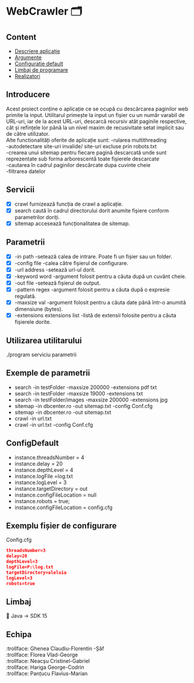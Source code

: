 # WebCrawler :card_index_dividers:

## Content
- [Descriere aplicație](#Introducere)
- [Argumente](#Parametrii)
- [Configuratie default](#ConfigDefault)
- [Limbaj de programare](#Limbaj)
- [Realizatori](#Echipa)



## Introducere
Acest proiect conține o aplicație ce se ocupă cu descărcarea paginilor web primite la input. Utilitarul primește la input un fișier cu un număr varabil de URL-uri, iar de la acest URL-uri, descarcă recursiv atât paginile respective, cât și refințele lor până la un nivel maxim de recusivitate setat implicit sau de către utilizator.
<br />
Alte functionalități oferite de aplicație sunt:
-rularea multithreading
<br />
-autodetectare site-uri invalide/ site-uri excluse prin robots.txt
<br />
-crearea unui sitemap pentru fiecare pagină descarcată unde sunt reprezentate sub forma arborescentă toate fișierele descarcate
<br />
-cautarea în cadrul paginilor descărcate dupa cuvinte cheie
<br />
-filtrarea datelor
<br />

## Servicii
- [x] crawl furnizează funcția de crawl a aplicație.
- [x] search caută în cadrul directorului dorit anumite fișiere conform  parametrilor doriți.
- [x] sitemap accesează funcționalitatea de sitemap.

## Parametrii
- [x] -in path -setează calea de intrare. Poate fi un fișier sau un folder.
- [x] -config file -calea către fișierul de configurare.
- [x] -url address -setează url-ul dorit.
- [x] -keyword word -argument folosit pentru a căuta după un cuvânt cheie.
- [x] -out file -setează fișierul de output.
- [x] -pattern regex -argument folosit pentru a căuta după o expresie regulată.
- [x] -maxsize val -argument folosit pentru a căuta date până într-o anumită dimensiune (bytes).
- [x] -extensions extensions list -listă de extensii folosite pentru a căuta fișierele dorite.

## Utilizarea utilitarului
./program serviciu parametrii

## Exemple de parametrii
- search -in testFolder -maxsize 200000 -extensions pdf txt
- search -in testFolder -maxsize 19000 -extensions txt
- search -in testFolder/images -maxsize 200000 -extensions jpg
- sitemap -in dbcenter.ro -out sitemap.txt -config Conf.cfg
- sitemap -in dbcenter.ro -out sitemap.txt
- crawl -in url.txt
- crawl -in url.txt -config Conf.cfg

## ConfigDefault
- instance.threadsNumber = 4
- instance.delay = 20
- instance.depthLevel = 4
- instance.logFile =log.txt
- instance.logLevel = 3
- instance.targetDirectory = out
- instance.configFileLocation = null
- instance.robots = true;
- instance.configFileLocation = config.cfg

## Exemplu fișier de configurare

Config.cfg

```json
threadsNumber=3
delay=20
depthLevel=3
logFile=P:\log.txt
targetDirectory=aleluia
logLevel=3
robots=true
```

## Limbaj
:memo: Java -> SDK 15

## Echipa

:trollface: Ghenea Claudiu-Florentin -Șăf
<br />
:trollface: Florea Vlad-George
<br />
:trollface:	Neacșu Cristinel-Gabriel
<br />
:trollface: Hariga George-Codrin
<br />
:trollface: Panțucu Flavius-Marian